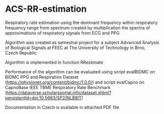 # ACS-RR-estimation
Respiratory rate estimation using the dominant frequency within respiratory frequency range from spectrum created by multiplication the spectra of approximations of respiratory signals from ECG and PPG

Algorithm was created as semestral project for a subject Advanced Analysis of Biological Signals at FEEC at The University of Technology in Brno, Czech Republic

Algorithm is implemented in function RRestimate

Performance of the algorithm can be evaluated using script evalBIDMC on BIDMC PPG and Respiration Dataset (https://physionet.org/content/bidmc/1.0.0/) and script evalCapno on CapnoBase IEEE TBME Respiratory Rate Benchmark (https://dataverse.scholarsportal.info/dataset.xhtml?persistentId=doi:10.5683/SP2/NLB8IT)

Documentation in Czech is available in attached PDF file
